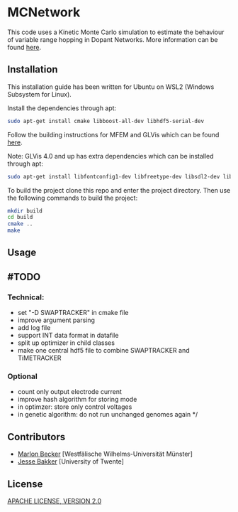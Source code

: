 # MCNetwork

This code uses a Kinetic Monte Carlo simulation to estimate the behaviour of variable range hopping in Dopant Networks. More information can be found [here](https://www.researchsquare.com/article/rs-757616/latest.pdf).

## Installation
This installation guide has been written for Ubuntu on WSL2 (Windows Subsystem for Linux).

Install the dependencies through apt:
```bash
sudo apt-get install cmake libboost-all-dev libhdf5-serial-dev
```

Follow the building instructions for MFEM and GLVis which can be found [here](https://mfem.org/building/).

Note: GLVis 4.0 and up has extra dependencies which can be installed through apt:
```bash
sudo apt-get install libfontconfig1-dev libfreetype-dev libsdl2-dev libglew-dev libglm-dev libpng-dev
```

To build the project clone this repo and enter the project directory. Then use the following commands to build the project:
```bash
mkdir build
cd build
cmake ..
make
```

## Usage


## #TODO

### Technical:
- set "-D SWAPTRACKER" in cmake file
- improve argument parsing
- add log file
- support INT data format in datafile
- split up optimizer in child classes
- make one central hdf5 file to combine SWAPTRACKER and TiMETRACKER

### Optional
- count only output electrode current
- improve hash algorithm for storing mode
- in optimzer: store only control voltages
- in genetic algorithm: do not run unchanged genomes again
*/


## Contributors
- [Marlon Becker](https://github.com/MarlonBecker) [Westfälische Wilhelms-Universität Münster]
- [Jesse Bakker](https://github.com/Jesse-Bakker) [University of Twente]

## License
[APACHE LICENSE, VERSION 2.0](https://www.apache.org/licenses/LICENSE-2.0)